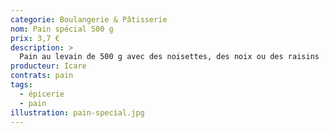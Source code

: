 ```yaml
---
categorie: Boulangerie & Pâtisserie
nom: Pain spécial 500 g
prix: 3,7 €
description: >
  Pain au levain de 500 g avec des noisettes, des noix ou des raisins
producteur: Icare
contrats: pain
tags: 
  - épicerie
  - pain
illustration: pain-special.jpg
---
```



